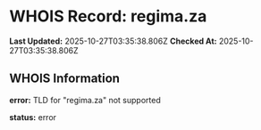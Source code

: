 # WHOIS Record: regima.za

**Last Updated:** 2025-10-27T03:35:38.806Z
**Checked At:** 2025-10-27T03:35:38.806Z

## WHOIS Information

**error:** TLD for "regima.za" not supported

**status:** error

